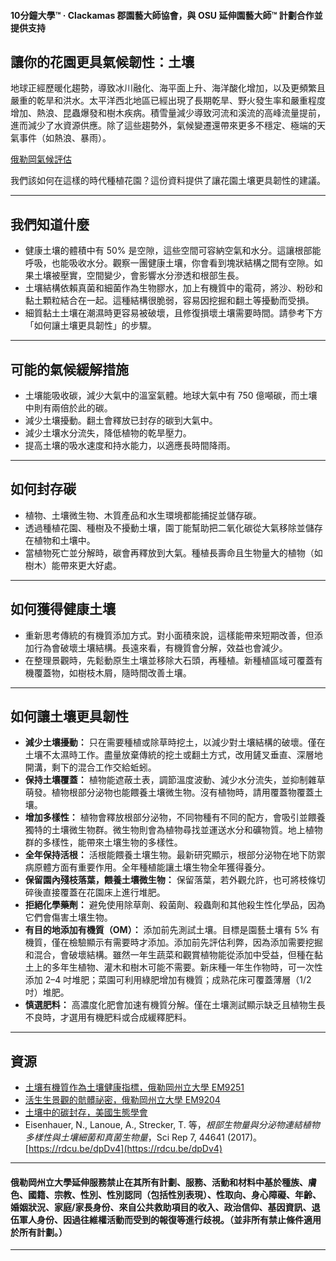 #### 10分鐘大學™ · Clackamas 郡園藝大師協會，與 OSU 延伸園藝大師™ 計劃合作並提供支持

## 讓你的花園更具氣候韌性：土壤

地球正經歷暖化趨勢，導致冰川融化、海平面上升、海洋酸化增加，以及更頻繁且嚴重的乾旱和洪水。太平洋西北地區已經出現了長期乾旱、野火發生率和嚴重程度增加、熱浪、昆蟲爆發和樹木疾病。積雪量減少導致河流和溪流的高峰流量提前，進而減少了水資源供應。除了這些趨勢外，氣候變遷還帶來更多不穩定、極端的天氣事件（如熱浪、暴雨）。

[俄勒岡氣候評估](https://blogs.oregonstate.edu/occri/oregon-climate-assessments/)

我們該如何在這樣的時代種植花園？這份資料提供了讓花園土壤更具韌性的建議。

---

## 我們知道什麼

- 健康土壤的體積中有 50% 是空隙，這些空間可容納空氣和水分。這讓根部能呼吸，也能吸收水分。觀察一團健康土壤，你會看到塊狀結構之間有空隙。如果土壤被壓實，空間變少，會影響水分滲透和根部生長。
- 土壤結構依賴真菌和細菌作為生物膠水，加上有機質中的電荷，將沙、粉砂和黏土顆粒結合在一起。這種結構很脆弱，容易因挖掘和翻土等擾動而受損。
- 細質黏土土壤在潮濕時更容易被破壞，且修復損壞土壤需要時間。請參考下方「如何讓土壤更具韌性」的步驟。

---

## 可能的氣候緩解措施

- 土壤能吸收碳，減少大氣中的溫室氣體。地球大氣中有 750 億噸碳，而土壤中則有兩倍於此的碳。
- 減少土壤擾動。翻土會釋放已封存的碳到大氣中。
- 減少土壤水分流失，降低植物的乾旱壓力。
- 提高土壤的吸水速度和持水能力，以適應長時間降雨。

---

## 如何封存碳

- 植物、土壤微生物、木質產品和水生環境都能捕捉並儲存碳。
- 透過種植花園、種樹及不擾動土壤，園丁能幫助把二氧化碳從大氣移除並儲存在植物和土壤中。
- 當植物死亡並分解時，碳會再釋放到大氣。種植長壽命且生物量大的植物（如樹木）能帶來更大好處。

---

## 如何獲得健康土壤

- 重新思考傳統的有機質添加方式。對小面積來說，這樣能帶來短期改善，但添加行為會破壞土壤結構。長遠來看，有機質會分解，效益也會減少。
- 在整理景觀時，先鬆動原生土壤並移除大石頭，再種植。新種植區域可覆蓋有機覆蓋物，如樹枝木屑，隨時間改善土壤。

---

## 如何讓土壤更具韌性

- **減少土壤擾動：** 只在需要種植或除草時挖土，以減少對土壤結構的破壞。僅在土壤不太濕時工作。盡量放棄傳統的挖土或翻土方式，改用鏟叉垂直、深層地開溝，剩下的混合工作交給蚯蚓。
- **保持土壤覆蓋：** 植物能遮蔽土表，調節溫度波動、減少水分流失，並抑制雜草萌發。植物根部分泌物也能餵養土壤微生物。沒有植物時，請用覆蓋物覆蓋土壤。
- **增加多樣性：** 植物會釋放根部分泌物，不同物種有不同的配方，會吸引並餵養獨特的土壤微生物群。微生物則會為植物尋找並運送水分和礦物質。地上植物群的多樣性，能帶來土壤生物的多樣性。
- **全年保持活根：** 活根能餵養土壤生物。最新研究顯示，根部分泌物在地下防禦病原體方面有重要作用。全年種植能讓土壤生物全年獲得養分。
- **保留園內殘枝落葉，餵養土壤微生物：** 保留落葉，若外觀允許，也可將枝條切碎後直接覆蓋在花園床上進行堆肥。
- **拒絕化學藥劑：** 避免使用除草劑、殺菌劑、殺蟲劑和其他殺生性化學品，因為它們會傷害土壤生物。
- **有目的地添加有機質（OM）：** 添加前先測試土壤。目標是園藝土壤有 5% 有機質，僅在檢驗顯示有需要時才添加。添加前先評估利弊，因為添加需要挖掘和混合，會破壞結構。雖然一年生蔬菜和觀賞植物能從添加中受益，但種在黏土上的多年生植物、灌木和樹木可能不需要。新床種一年生作物時，可一次性添加 2–4 吋堆肥；菜園可利用綠肥增加有機質；成熟花床可覆蓋薄層（1/2 吋）堆肥。
- **慎選肥料：** 高濃度化肥會加速有機質分解。僅在土壤測試顯示缺乏且植物生長不良時，才選用有機肥料或合成緩釋肥料。

---

## 資源

- [土壤有機質作為土壤健康指標，俄勒岡州立大學 EM9251](https://extension.oregonstate.edu/sites/default/files/documents/em9251.pdf)
- [活生生景觀的骯髒祕密，俄勒岡州立大學 EM9204](https://extension.oregonstate.edu/sites/default/files/2023-10/em9304-update-100223.pdf)
- [土壤中的碳封存，美國生態學會](https://www.esa.org/esa/wp-content/uploads/2012/12/carbonsequestrationinsoils.pdf)
- Eisenhauer, N., Lanoue, A., Strecker, T. 等，*根部生物量與分泌物連結植物多樣性與土壤細菌和真菌生物量*，Sci Rep 7, 44641 (2017)。 [https://rdcu.be/dpDv4](https://rdcu.be/dpDv4)

---

#### 俄勒岡州立大學延伸服務禁止在其所有計劃、服務、活動和材料中基於種族、膚色、國籍、宗教、性別、性別認同（包括性別表現）、性取向、身心障礙、年齡、婚姻狀況、家庭/家長身份、來自公共救助項目的收入、政治信仰、基因資訊、退伍軍人身份、因過往維權活動而受到的報復等進行歧視。（並非所有禁止條件適用於所有計劃。）
---